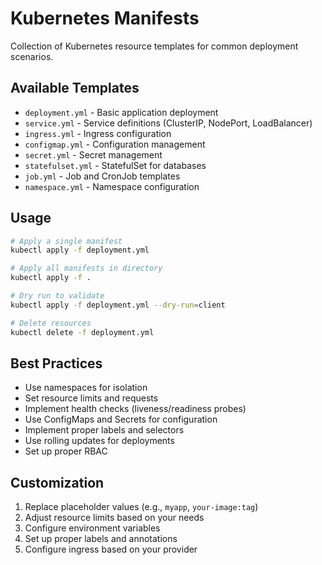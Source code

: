 # Kubernetes Manifests

Collection of Kubernetes resource templates for common deployment scenarios.

## Available Templates

- `deployment.yml` - Basic application deployment
- `service.yml` - Service definitions (ClusterIP, NodePort, LoadBalancer)
- `ingress.yml` - Ingress configuration
- `configmap.yml` - Configuration management
- `secret.yml` - Secret management
- `statefulset.yml` - StatefulSet for databases
- `job.yml` - Job and CronJob templates
- `namespace.yml` - Namespace configuration

## Usage

```bash
# Apply a single manifest
kubectl apply -f deployment.yml

# Apply all manifests in directory
kubectl apply -f .

# Dry run to validate
kubectl apply -f deployment.yml --dry-run=client

# Delete resources
kubectl delete -f deployment.yml
```

## Best Practices

- Use namespaces for isolation
- Set resource limits and requests
- Implement health checks (liveness/readiness probes)
- Use ConfigMaps and Secrets for configuration
- Implement proper labels and selectors
- Use rolling updates for deployments
- Set up proper RBAC

## Customization

1. Replace placeholder values (e.g., `myapp`, `your-image:tag`)
2. Adjust resource limits based on your needs
3. Configure environment variables
4. Set up proper labels and annotations
5. Configure ingress based on your provider
